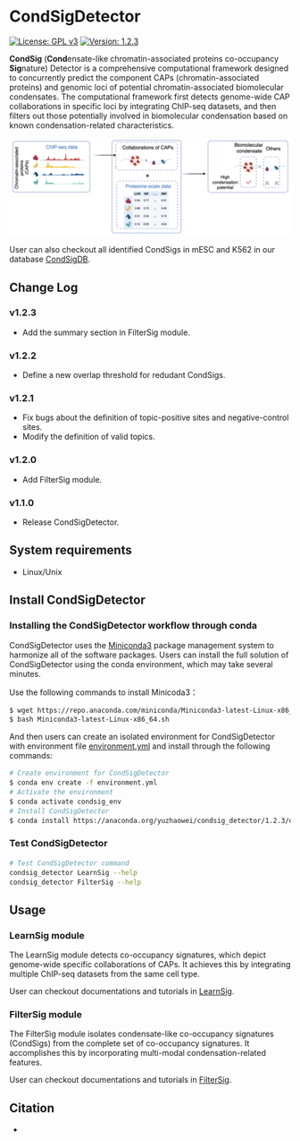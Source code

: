# CondSigDetector

[![License: GPL v3](https://img.shields.io/badge/License-GPLv3-blue.svg)](https://www.gnu.org/licenses/gpl-3.0)
[![Version: 1.2.3](https://img.shields.io/badge/Version-1.2.3-brightgreen.svg)](https://www.gnu.org/licenses/gpl-3.0)

**CondSig** (**Cond**ensate-like chromatin-associated proteins co-occupancy **Sig**nature) Detector is a comprehensive computational framework designed to concurrently predict the component CAPs (chromatin-associated proteins) and genomic loci of potential chromatin-associated biomolecular condensates. The computational framework first detects genome-wide CAP collaborations in specific loci by integrating ChIP-seq datasets, and then filters out those potentially involved in biomolecular condensation based on known condensation-related characteristics. 

<p align="center">
<img src="./image/Schematic.png"/>
</p>

User can also checkout all identified CondSigs in mESC and K562 in our database [CondSigDB](https://compbio-zhanglab.org/CondSigDB/index.html).


## Change Log
### v1.2.3
* Add the summary section in FilterSig module.

### v1.2.2
* Define a new overlap threshold for redudant CondSigs.

### v1.2.1
* Fix bugs about the definition of topic-positive sites and negative-control sites.
* Modify the definition of valid topics.

### v1.2.0
* Add FilterSig module.

### v1.1.0
* Release CondSigDetector.

## System requirements
* Linux/Unix

## Install CondSigDetector

### Installing the CondSigDetector workflow through conda

CondSigDetector uses the [Miniconda3](http://conda.pydata.org/miniconda.html) package management system to harmonize all of the software packages. Users can install the full solution of CondSigDetector using the conda environment, which may take several minutes.

Use the following commands to install Minicoda3：
``` bash
$ wget https://repo.anaconda.com/miniconda/Miniconda3-latest-Linux-x86_64.sh
$ bash Miniconda3-latest-Linux-x86_64.sh
```
And then users can create an isolated environment for CondSigDetector with environment file [environment.yml](https://raw.githubusercontent.com/zhaoweiyu-github/CondSig/main/environment.yml) and install through the following commands:
``` bash
# Create environment for CondSigDetector
$ conda env create -f environment.yml
# Activate the environment
$ conda activate condsig_env
# Install CondSigDetector
$ conda install https://anaconda.org/yuzhaowei/condsig_detector/1.2.3/download/linux-64/condsig_detector-1.2.3-py37_0.tar.bz2
```

### Test CondSigDetector

```bash
# Test CondSigDetector command
condsig_detector LearnSig --help
condsig_detector FilterSig --help
```

## Usage

### LearnSig module

The LearnSig module detects co-occupancy signatures, which depict genome-wide specific collaborations of CAPs. It achieves this by integrating multiple ChIP-seq datasets from the same cell type.

User can checkout documentations and tutorials in [LearnSig](docs/LearnSig).

### FilterSig module

The FilterSig module isolates condensate-like co-occupancy signatures (CondSigs) from the complete set of co-occupancy signatures. It accomplishes this by incorporating multi-modal condensation-related features. 

User can checkout documentations and tutorials in [FilterSig](docs/FilterSig).

## Citation

-
